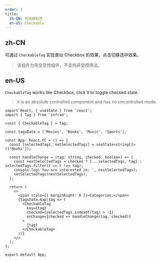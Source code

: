 ```yaml
---
order: 3
title:
  zh-CN: 可选择标签
  en-US: Checkable
---
```


## zh-CN

可通过 `CheckableTag` 实现类似 Checkbox 的效果，点击切换选中效果。

> 该组件为完全受控组件，不支持非受控用法。

## en-US

`CheckableTag` works like Checkbox, click it to toggle checked state.

> it is an absolute controlled component and has no uncontrolled mode.

```tsx
import React, { useState } from 'react';
import { Tag } from 'infrad';

const { CheckableTag } = Tag;

const tagsData = ['Movies', 'Books', 'Music', 'Sports'];

const App: React.FC = () => {
  const [selectedTags, setSelectedTags] = useState<string[]>(['Books']);

  const handleChange = (tag: string, checked: boolean) => {
    const nextSelectedTags = checked ? [...selectedTags, tag] : selectedTags.filter(t => t !== tag);
    console.log('You are interested in: ', nextSelectedTags);
    setSelectedTags(nextSelectedTags);
  };

  return (
    <>
      <span style={{ marginRight: 8 }}>Categories:</span>
      {tagsData.map(tag => (
        <CheckableTag
          key={tag}
          checked={selectedTags.indexOf(tag) > -1}
          onChange={checked => handleChange(tag, checked)}
        >
          {tag}
        </CheckableTag>
      ))}
    </>
  );
};

export default App;
```
